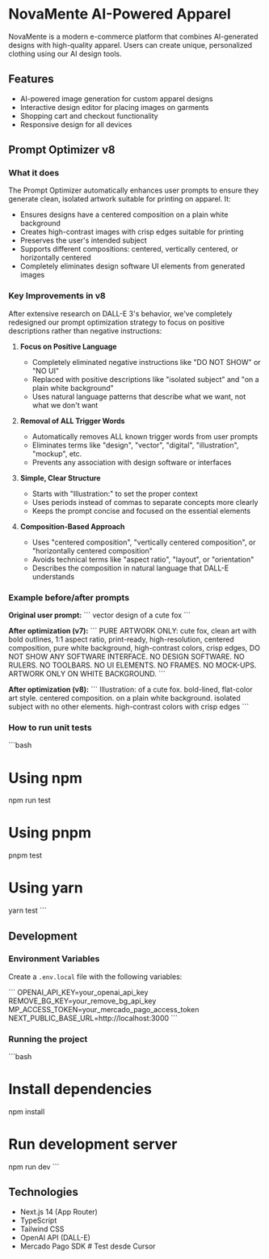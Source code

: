 # NovaMente AI-Powered Apparel

NovaMente is a modern e-commerce platform that combines AI-generated designs with high-quality apparel. Users can create unique, personalized clothing using our AI design tools.

## Features

- AI-powered image generation for custom apparel designs
- Interactive design editor for placing images on garments
- Shopping cart and checkout functionality
- Responsive design for all devices

## Prompt Optimizer v8

### What it does

The Prompt Optimizer automatically enhances user prompts to ensure they generate clean, isolated artwork suitable for printing on apparel. It:

- Ensures designs have a centered composition on a plain white background
- Creates high-contrast images with crisp edges suitable for printing
- Preserves the user's intended subject
- Supports different compositions: centered, vertically centered, or horizontally centered
- Completely eliminates design software UI elements from generated images

### Key Improvements in v8

After extensive research on DALL-E 3's behavior, we've completely redesigned our prompt optimization strategy to focus on positive descriptions rather than negative instructions:

1. **Focus on Positive Language**
   - Completely eliminated negative instructions like "DO NOT SHOW" or "NO UI"
   - Replaced with positive descriptions like "isolated subject" and "on a plain white background"
   - Uses natural language patterns that describe what we want, not what we don't want

2. **Removal of ALL Trigger Words**
   - Automatically removes ALL known trigger words from user prompts
   - Eliminates terms like "design", "vector", "digital", "illustration", "mockup", etc.
   - Prevents any association with design software or interfaces

3. **Simple, Clear Structure**
   - Starts with "Illustration:" to set the proper context
   - Uses periods instead of commas to separate concepts more clearly
   - Keeps the prompt concise and focused on the essential elements

4. **Composition-Based Approach**
   - Uses "centered composition", "vertically centered composition", or "horizontally centered composition"
   - Avoids technical terms like "aspect ratio", "layout", or "orientation"
   - Describes the composition in natural language that DALL-E understands

### Example before/after prompts

**Original user prompt:**
\`\`\`
vector design of a cute fox
\`\`\`

**After optimization (v7):**
\`\`\`
PURE ARTWORK ONLY: cute fox, clean art with bold outlines, 1:1 aspect ratio, print-ready, high-resolution, centered composition, pure white background, high-contrast colors, crisp edges, DO NOT SHOW ANY SOFTWARE INTERFACE. NO DESIGN SOFTWARE. NO RULERS. NO TOOLBARS. NO UI ELEMENTS. NO FRAMES. NO MOCK-UPS. ARTWORK ONLY ON WHITE BACKGROUND.
\`\`\`

**After optimization (v8):**
\`\`\`
Illustration: of a cute fox. bold-lined, flat-color art style. centered composition. on a plain white background. isolated subject with no other elements. high-contrast colors with crisp edges
\`\`\`

### How to run unit tests

\`\`\`bash
# Using npm
npm run test

# Using pnpm
pnpm test

# Using yarn
yarn test
\`\`\`

## Development

### Environment Variables

Create a `.env.local` file with the following variables:

\`\`\`
OPENAI_API_KEY=your_openai_api_key
REMOVE_BG_KEY=your_remove_bg_api_key
MP_ACCESS_TOKEN=your_mercado_pago_access_token
NEXT_PUBLIC_BASE_URL=http://localhost:3000
\`\`\`

### Running the project

\`\`\`bash
# Install dependencies
npm install

# Run development server
npm run dev
\`\`\`

## Technologies

- Next.js 14 (App Router)
- TypeScript
- Tailwind CSS
- OpenAI API (DALL-E)
- Mercado Pago SDK
#   T e s t   d e s d e   C u r s o r  
 